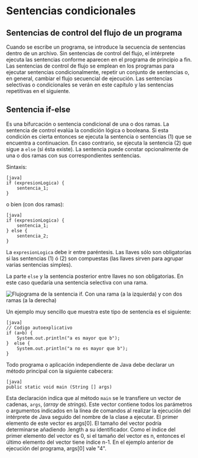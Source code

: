 # Sentencias condicionales

## Sentencias de control del flujo de un programa

Cuando se escribe un programa, se introduce la secuencia de sentencias dentro de un archivo. Sin sentencias de control del flujo, el intérprete ejecuta las sentencias conforme aparecen en el programa de principio a fin. Las sentencias de control de flujo se emplean en los programas para ejecutar sentencias condicionalmente, repetir un conjunto de sentencias o, en general, cambiar el flujo secuencial de ejecución. Las sentencias selectivas o condicionales se verán en este capítulo y las sentencias repetitivas en el siguiente.

## Sentencia if-else

Es una bifurcación o sentencia condicional de una o dos ramas. La sentencia de control evalúa la condición lógica o booleana. Si esta condición es cierta entonces se ejecuta la sentencia o sentencias (1) que se encuentra a continuacion. En caso contrario, se ejecuta la sentencia (2) que sigue a `else` (si ésta existe). La sentencia puede constar opcionalmente de una o dos ramas con sus correspondientes sentencias.

Sintaxis:

    [java]
    if (expresionLogica) {
        sentencia_1; 
    }

o bien (con dos ramas):

    [java]
    if (expresionLogica) {
        sentencia_1;
    } else {
        sentencia_2;
    }

La `expresionLogica` debe ir entre paréntesis. Las llaves sólo son obligatorias si las sentencias (1) ó (2) son compuestas (las llaves sirven para agrupar varias sentencias simples).

La parte `else` y la sentencia posterior entre llaves no son obligatorias. En este caso quedaría una sentencia selectiva con una rama.

![Flujograma de la sentencia if. Con una rama (a la izquierda) y con dos ramas (a la derecha)](cap05/sentencia-if.png)

Un ejemplo muy sencillo que muestra este tipo de sentencia es el siguiente:

    [java]
    // Codigo autoexplicativo
    if (a>b) {
        System.out.println("a es mayor que b"); 
    }  else { 
        System.out.println("a no es mayor que b");
    }

Todo programa o aplicación independiente de Java debe declarar un método principal con la siguiente cabecera:

    [java]
    public static void main (String [] args)

Esta declaración indica que al método `main` se le transfiere un vector de cadenas, `args`, (*array* de *strings*). Este vector contiene todos los parámetros o argumentos indicados en la línea de comandos al realizar la ejecución del intérprete de Java seguido del nombre de la clase a ejecutar. El primer elemento de este vector es args[0]. El tamaño del vector podría determinarse añadiendo .length a su identificador. Como el índice del primer elemento del vector es 0, si el tamaño del vector es n, entonces el último elemento del vector tiene índice n-1. En el ejemplo anterior de ejecución del programa, args[0] vale "4".
